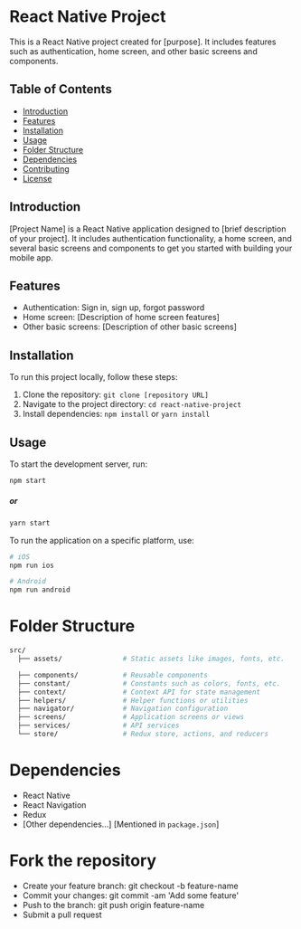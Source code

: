 # React Native Project

This is a React Native project created for [purpose]. It includes features such as authentication, home screen, and other basic screens and components.

## Table of Contents

- [Introduction](#introduction)
- [Features](#features)
- [Installation](#installation)
- [Usage](#usage)
- [Folder Structure](#folder-structure)
- [Dependencies](#dependencies)
- [Contributing](#contributing)
- [License](#license)

## Introduction

[Project Name] is a React Native application designed to [brief description of your project]. It includes authentication functionality, a home screen, and several basic screens and components to get you started with building your mobile app.

## Features

- Authentication: Sign in, sign up, forgot password
- Home screen: [Description of home screen features]
- Other basic screens: [Description of other basic screens]

## Installation

To run this project locally, follow these steps:

1. Clone the repository: `git clone [repository URL]`
2. Navigate to the project directory: `cd react-native-project`
3. Install dependencies: `npm install` or `yarn install`

## Usage

To start the development server, run:

```bash
npm start
```
##### or

```bash
yarn start
```

To run the application on a specific platform, use:

``` bash
# iOS
npm run ios
```
```bash
# Android
npm run android
```
# Folder Structure

```graphql
src/
  ├── assets/               # Static assets like images, fonts, etc.

  ├── components/           # Reusable components
  ├── constant/             # Constants such as colors, fonts, etc.
  ├── context/              # Context API for state management
  ├── helpers/              # Helper functions or utilities
  ├── navigator/            # Navigation configuration
  ├── screens/              # Application screens or views
  ├── services/             # API services
  └── store/                # Redux store, actions, and reducers
```
# Dependencies
  - React Native
  - React Navigation
  - Redux
  - [Other dependencies...] [Mentioned in `package.json`]

# Fork the repository
  - Create your feature branch: git checkout -b feature-name
  - Commit your changes: git commit -am 'Add some feature'
  - Push to the branch: git push origin feature-name
  - Submit a pull request
